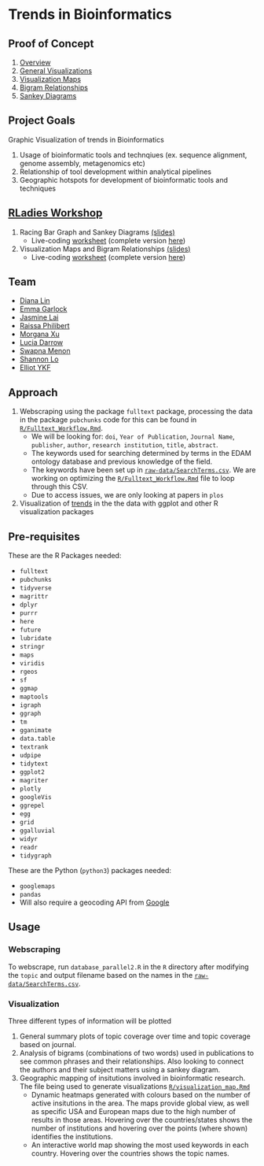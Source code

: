 # Trends in Bioinformatics
## Proof of Concept
1. [Overview](https://dy-lin.github.io/hs19-trends/R/overview.html)
1. [General Visualizations](https://dy-lin.github.io/hs19-trends/R/general_vis.html)
1. [Visualization Maps](https://dy-lin.github.io/hs19-trends/R/visualization_map.html)
1. [Bigram Relationships](https://dy-lin.github.io/hs19-trends/R/bigram_relationships.html)
1. [Sankey Diagrams](https://dy-lin.github.io/hs19-trends/R/visualization_sankey.html)
<!--1. [Text Rank Analysis](https://dy-lin.github.io/hs19-trends/R/TextRankAnalysis.html)-->

## Project Goals
Graphic Visualization of trends in Bioinformatics
  1. Usage of bioinformatic tools and technqiues (ex. sequence alignment, genome assembly, metagenomics etc)
  2. Relationship of tool development within analytical pipelines 
  3. Geographic hotspots for development of bioinformatic tools and techniques 

## [RLadies Workshop](https://www.meetup.com/rladies-vancouver/events/266252946/)
1. Racing Bar Graph and Sankey Diagrams [(slides)](https://dy-lin.github.io/hs19-trends/workshop/slides_dlin.html)
    * Live-coding [worksheet](https://github.com/dy-lin/hs19-trends/blob/master/workshop/worksheet_dlin.Rmd) (complete version [here](https://dy-lin.github.io/hs19-trends/workshop/worksheet_dlin_complete.html))
2. Visualization Maps and Bigram Relationships [(slides)](https://dy-lin.github.io/hs19-trends/workshop/slides_egarlock.html)
    * Live-coding [worksheet](https://github.com/dy-lin/hs19-trends/blob/master/workshop/worksheet_egarlock.Rmd) (complete version [here](https://dy-lin.github.io/hs19-trends/workshop/worksheet_egarlock_complete.html))

## Team
* [Diana Lin](https://github.com/dy-lin)
* [Emma Garlock](https://github.com/esgarlock)
* [Jasmine Lai](https://github.com/laijasmine)
* [Raissa Philibert](https://github.com/raiphilibert)
* [Morgana Xu](https://github.com/ODataMine)
* [Lucia Darrow](https://github.com/lmdarrow)
* [Swapna Menon](https://github.com/sm30)
* [Shannon Lo](https://github.com/shannonhlo)
* [Elliot YKF](https://github.com/elliotykf)

## Approach
1. Webscraping using the package `fulltext` package, processing the data in the package `pubchunks` code for this can be found in [`R/Fulltext_Workflow.Rmd`](https://github.com/hackseq/hs19-trends/blob/master/R/FullText_Workflow.Rmd). 
    * We will be looking for: `doi`, `Year of Publication`, `Journal Name`, `publisher`, `author`, `research institution`, `title`, `abstract`. 
    * The keywords used for searching determined by terms in the EDAM ontology database and previous knowledge of the field. 
    * The keywords have been set up in [`raw-data/SearchTerms.csv`](https://github.com/hackseq/hs19-trends/blob/master/raw-data/SearchTerms.csv). We are working on optimizing the [`R/Fulltext_Workflow.Rmd`](https://github.com/hackseq/hs19-trends/blob/master/R/FullText_Workflow.Rmd) file to loop through this CSV. 
    * Due to access issues, we are only looking at papers in `plos` 
1. Visualization of [trends](#visualization) in the the data with ggplot and other R visualization packages 
  

## Pre-requisites 
These are the R Packages needed: 
* `fulltext`
* `pubchunks`
* `tidyverse`
* `magrittr`
* `dplyr`
* `purrr`
* `here`
* `future`
* `lubridate`
* `stringr`
* `maps`
* `viridis`
* `rgeos`
* `sf`
* `ggmap`
* `maptools`
* `igraph`
* `ggraph`
* `tm`
* `gganimate`
* `data.table`
* `textrank`
* `udpipe`
* `tidytext`
* `ggplot2`
* `magriter`
* `plotly`
* `googleVis`
* `ggrepel`
* `egg`
* `grid`
* `ggalluvial`
* `widyr`
* `readr`
* `tidygraph`


These are the Python (`python3`) packages needed:
* `googlemaps`
* `pandas`
* Will also require a geocoding API from [Google](https://developers.google.com/maps/gmp-get-started)

## Usage

### Webscraping
To webscrape, run `database_parallel2.R` in the `R` directory after modifying the `topic` and output filename based on the names in the [`raw-data/SearchTerms.csv`](https://github.com/hackseq/hs19-trends/blob/master/raw-data/SearchTerms.csv). 

### Visualization
Three different types of information will be plotted 
1. General summary plots of topic coverage over time and topic coverage based on journal.
1. Analysis of bigrams (combinations of two words) used in publications to see common phrases and their relationships. Also looking to connect the authors and their subject matters using a sankey diagram. 
1. Geographic mapping of insitutions involved in bioinformatic research. The file being used to generate visualizations [`R/visualization_map.Rmd`](https://github.com/hackseq/hs19-trends/blob/master/R/visualization_map.Rmd)
    * Dynamic heatmaps generated with colours based on the number of active insitutions in the area. The maps provide global view, as well as specific USA and European maps due to the high number of results in those areas. Hovering over the countries/states shows the number of institutions and hovering over the points (where shown) identifies the institutions.
    * An interactive world map showing the most used keywords in each country. Hovering over the countries shows the topic names.


